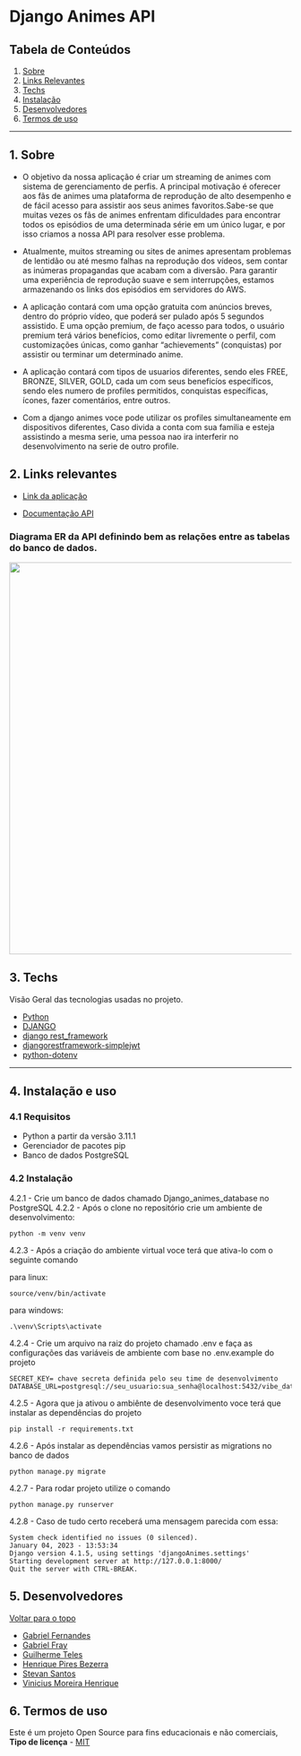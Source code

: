 # Django Animes API

## Tabela de Conteúdos

1. [Sobre](#sobre)
2. [Links Relevantes](#links)
3. [Techs](#techs)
4. [Instalação](#install)
5. [Desenvolvedores](#devs)
6. [Termos de uso](#terms)

---

<a name="sobre"></a>

## 1. Sobre

- O objetivo da nossa aplicação é criar um streaming de animes com sistema de gerenciamento de perfis. A principal motivação é oferecer aos fãs de animes uma plataforma de reprodução de alto desempenho e de fácil acesso para assistir aos seus animes favoritos.Sabe-se que muitas vezes os fãs de animes enfrentam dificuldades para encontrar todos os episódios de uma determinada série em um único lugar, e por isso criamos a nossa API para resolver esse problema.

- Atualmente, muitos streaming ou sites de  animes apresentam problemas de lentidão ou até mesmo falhas na reprodução dos vídeos, sem contar as inúmeras propagandas que acabam com a diversão. Para garantir uma experiência de reprodução suave e sem interrupções, estamos armazenando os links dos episódios em servidores do AWS. 

- A aplicação contará com uma opção gratuita com anúncios breves, dentro do próprio vídeo, que poderá ser pulado após 5 segundos assistido. E uma opção premium, de faço acesso para todos, o usuário premium terá vários benefícios, como editar livremente o perfil, com customizações únicas, como ganhar “achievements” (conquistas) por assistir ou terminar um determinado anime.   

- A aplicação  contará com tipos de usuarios diferentes, sendo eles FREE, BRONZE, SILVER, GOLD, cada um com seus beneficíos específicos, sendo eles numero de profiles permitidos, conquistas específicas, ícones, fazer comentários, entre outros.

- Com a django animes voce pode utilizar  os profiles simultaneamente em dispositivos diferentes, Caso divida a conta com sua familia e esteja assistindo a mesma serie, uma pessoa nao ira interferir no desenvolvimento na serie de outro profile.


<a name="links"></a>

## 2. Links relevantes

- <a name="deploy-da-aplicação" href ="#" target="_blank">Link da aplicação</a>

- <a name="documentação-api" href="#" target="_blank">Documentação API</a>

 <h3> Diagrama ER da API definindo bem as relações entre as tabelas do banco de dados. </h3>

<img height="700" align="center" src="https://i.imgur.com/NQZFErQ.png"></img>

<a align="left" name="techs"></a>

## 3. Techs

Visão Geral das tecnologias usadas no projeto.

- [Python](https://docs.python.org/3/)
- [DJANGO](https://www.djangoproject.com/)
- [django rest_framework](https://www.django-rest-framework.org/)
- [djangorestframework-simplejwt](https://django-rest-framework-simplejwt.readthedocs.io/en/latest/)
- [python-dotenv](https://pypi.org/project/python-dotenv/)

---
<a align="left" name="techs"></a>

<a name="install"></a>

## 4. Instalação e uso

### 4.1 Requisitos

- Python a partir da versão 3.11.1
- Gerenciador de pacotes pip
- Banco de dados PostgreSQL

### 4.2 Instalação

 4.2.1 - Crie um banco de dados chamado Django_animes_database no PostgreSQL
 4.2.2 - Após o clone no repositório crie um ambiente de desenvolvimento:
 ```
 python -m venv venv
 ```
 
 4.2.3 - Após a criação do ambiente virtual voce terá que ativa-lo com o seguinte comando
 
 para linux:
 ```
 source/venv/bin/activate
 ```
 
 para windows:
 ```
 .\venv\Scripts\activate
 ```
 
 4.2.4 - Crie um arquivo na raiz do projeto chamado .env e faça as configurações das variáveis de ambiente com base no .env.example do projeto

```
SECRET_KEY= chave secreta definida pelo seu time de desenvolvimento
DATABASE_URL=postgresql://seu_usuario:sua_senha@localhost:5432/vibe_database
```

4.2.5 - Agora que ja ativou o ambiênte de desenvolvimento voce terá que instalar as dependências do projeto
```
pip install -r requirements.txt
```

4.2.6 - Após instalar as dependências vamos persistir as migrations no banco de dados
```
python manage.py migrate
```


4.2.7 - Para rodar projeto utilize o comando 
```
python manage.py runserver
``` 

4.2.8 - Caso de tudo certo receberá uma mensagem parecida com essa:

```
System check identified no issues (0 silenced).
January 04, 2023 - 13:53:34
Django version 4.1.5, using settings 'djangoAnimes.settings'
Starting development server at http://127.0.0.1:8000/
Quit the server with CTRL-BREAK.
```

<a name="devs"></a>

## 5. Desenvolvedores

[Voltar para o topo](#tabela-de-conteúdos)

- <a name="Gabriel-Fernandes" href="https://github.com/gabriellfernandes" target="_blank">Gabriel Fernandes</a>
- <a name="Gabriel-fray" href="https://www.linkedin.com/in/gabrielfray/" target="_blank">Gabriel Fray</a>
- <a name="Guilherme-teles" href="https://www.linkedin.com/in/guilherme-teles-103853235/" target="_blank">Guilherme Teles</a>
- <a name="Henrique-pires-Bezerra" href="https://www.linkedin.com/in/henrique-pires-bezerra/" target="_blank">Henrique Pires Bezerra</a>
- <a name="Stevan Santos" href="https://www.linkedin.com/in/stevansantos/" target="_blank">Stevan Santos</a>
- <a name="Vinicius-Moreira-Henrique" href="https://www.linkedin.com/in/vinicius-moreira-henrique/" target="_blank">Vinicius Moreira Henrique</a>

<a name="terms"></a>

## 6. Termos de uso

Este é um projeto Open Source para fins educacionais e não comerciais, **Tipo de licença** - <a name="mit" href="https://opensource.org/licenses/MIT" target="_blank">MIT</a>
